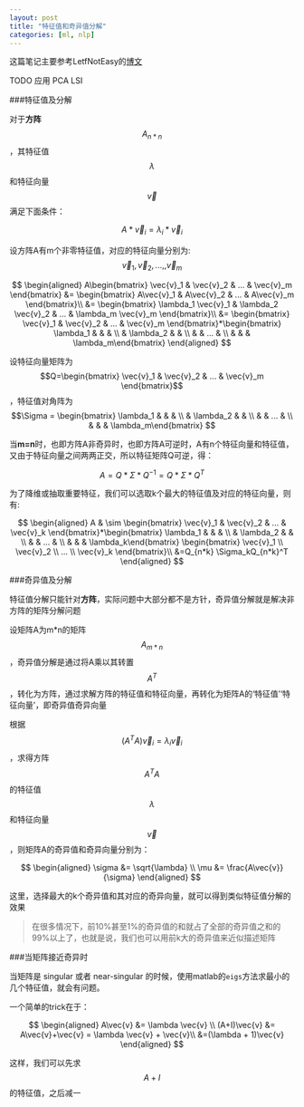 ```yaml
---
layout: post
title: "特征值和奇异值分解"
categories: [ml, nlp]
---
```


这篇笔记主要参考LetfNotEasy的[博文](http://www.cnblogs.com/LeftNotEasy/archive/2011/01/19/svd-and-applications.html)

TODO 应用 PCA LSI 

###特征值及分解

对于**方阵**$$A_{n*n}$$，其特征值$$\lambda$$和特征向量$$\vec{v}$$满足下面条件：

$$ A*\vec{v}_i = \lambda_i*\vec{v}_i $$

设方阵A有m个非零特征值，对应的特征向量分别为: $$\vec{v}_1, \vec{v}_2,...,, \vec{v}_m$$

$$
\begin{aligned}
A\begin{bmatrix} \vec{v}_1 & \vec{v}_2 & ... & \vec{v}_m \end{bmatrix}
&= \begin{bmatrix} A\vec{v}_1 & A\vec{v}_2 & ... & A\vec{v}_m \end{bmatrix}\\
&= \begin{bmatrix} \lambda_1 \vec{v}_1 & \lambda_2 \vec{v}_2 & ... & \lambda_m \vec{v}_m \end{bmatrix}\\
&= \begin{bmatrix} \vec{v}_1 & \vec{v}_2 & ... & \vec{v}_m \end{bmatrix}*\begin{bmatrix} \lambda_1 &  &  & \\   &  \lambda_2 &  & \\  &  &  ... & \\  &  &  & \lambda_m\end{bmatrix} 
\end{aligned}
$$

设特征向量矩阵为$$Q=\begin{bmatrix} \vec{v}_1 & \vec{v}_2 & ... & \vec{v}_m \end{bmatrix}$$，特征值对角阵为$$\Sigma = \begin{bmatrix} \lambda_1 &  &  & \\   &  \lambda_2 &  & \\  &  &  ... & \\  &  &  & \lambda_m\end{bmatrix} $$ 

当**m=n**时，也即方阵A非奇异时，也即方阵A可逆时，A有n个特征向量和特征值，又由于特征向量之间两两正交，所以特征矩阵Q可逆，得：

$$A=Q*\Sigma*Q^{-1}=Q*\Sigma*Q^T$$

为了降维或抽取重要特征，我们可以选取k个最大的特征值及对应的特征向量，则有:

$$
\begin{aligned} 
A  & \sim \begin{bmatrix} \vec{v}_1 & \vec{v}_2 & ... & \vec{v}_k \end{bmatrix}*\begin{bmatrix} \lambda_1 &  &  & \\   &  \lambda_2 &  & \\  &  &  ... & \\  &  &  & \lambda_k\end{bmatrix}  \begin{bmatrix} \vec{v}_1 \\ \vec{v}_2 \\ ... \\ \vec{v}_k \end{bmatrix}\\
&=Q_{n*k} \Sigma_kQ_{n*k}^T
\end{aligned}
$$


###奇异值及分解

特征值分解只能针对**方阵**，实际问题中大部分都不是方针，奇异值分解就是解决非方阵的矩阵分解问题

设矩阵A为m*n的矩阵$$A_{m*n}$$，奇异值分解是通过将A乘以其转置$$A^T$$，转化为方阵，通过求解方阵的特征值和特征向量，再转化为矩阵A的‘特征值’‘特征向量’，即奇异值奇异向量

根据$$(A^TA)\vec{v}_i = \lambda_i \vec{v}_i$$，求得方阵$$A^TA$$的特征值$$\lambda$$和特征向量$$\vec{v}$$，则矩阵A的奇异值和奇异向量分别为：

$$
\begin{aligned}
\sigma &= \sqrt{\lambda} \\
\mu &= \frac{A\vec{v}}{\sigma}
\end{aligned}
$$

这里，选择最大的k个奇异值和其对应的奇异向量，就可以得到类似特征值分解的效果

>在很多情况下，前10%甚至1%的奇异值的和就占了全部的奇异值之和的99%以上了，也就是说，我们也可以用前k大的奇异值来近似描述矩阵

###当矩阵接近奇异时

当矩阵是 singular 或者 near-singular 的时候，使用matlab的`eigs`方法求最小的几个特征值，就会有问题。

一个简单的trick在于：

$$
\begin{aligned}
A\vec{v} &= \lambda \vec{v} \\
(A+I)\vec{v} &= A\vec{v}+\vec{v} = \lambda \vec{v} + \vec{v}\\
&=(\lambda + 1)\vec{v}
\end{aligned}
$$

这样，我们可以先求$$A+I$$的特征值，之后减一
